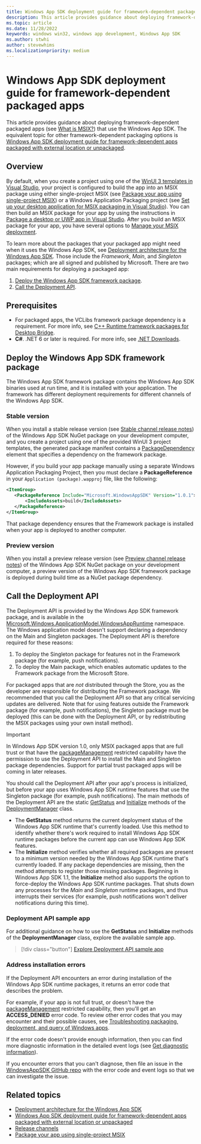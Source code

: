 ```yaml
---
title: Windows App SDK deployment guide for framework-dependent packaged apps
description: This article provides guidance about deploying framework-dependent packaged apps (see [What is MSIX?](/windows/msix/overview)) that use the Windows App SDK.
ms.topic: article
ms.date: 11/28/2022
keywords: windows win32, windows app development, Windows App SDK 
ms.author: stwhi
author: stevewhims
ms.localizationpriority: medium
---
```


# Windows App SDK deployment guide for framework-dependent packaged apps

This article provides guidance about deploying framework-dependent packaged apps (see [What is MSIX?](/windows/msix/overview)) that use the Windows App SDK. The equivalent topic for other framework-dependent packaging options is [Windows App SDK deployment guide for framework-dependent apps packaged with external location or unpackaged](deploy-unpackaged-apps.md).

## Overview

By default, when you create a project using one of the [WinUI 3 templates in Visual Studio](..\winui\winui3\winui-project-templates-in-visual-studio.md), your project is configured to build the app into an MSIX package using either single-project MSIX (see [Package your app using single-project MSIX](./single-project-msix.md)) or a Windows Application Packaging project (see [Set up your desktop application for MSIX packaging in Visual Studio](/windows/msix/desktop/desktop-to-uwp-packaging-dot-net)). You can then build an MSIX package for your app by using the instructions in [Package a desktop or UWP app in Visual Studio](/windows/msix/package/packaging-uwp-apps). After you build an MSIX package for your app, you have several options to [Manage your MSIX deployment](/windows/msix/desktop/managing-your-msix-deployment-overview).

To learn more about the packages that your packaged app might need when it uses the Windows App SDK, see [Deployment architecture for the Windows App SDK](deployment-architecture.md). Those include the *Framework*, *Main*, and *Singleton* packages; which are all signed and published by Microsoft. There are two main requirements for deploying a packaged app:

1. [Deploy the Windows App SDK framework package](#deploy-the-windows-app-sdk-framework-package).
2. [Call the Deployment API](#call-the-deployment-api).

## Prerequisites

* For packaged apps, the VCLibs framework package dependency is a requirement. For more info, see [C++ Runtime framework packages for Desktop Bridge](/troubleshoot/cpp/c-runtime-packages-desktop-bridge).
* **C#**. .NET 6 or later is required. For more info, see [.NET Downloads](https://dotnet.microsoft.com/download/dotnet/).

## Deploy the Windows App SDK framework package

The Windows App SDK framework package contains the Windows App SDK binaries used at run time, and it is installed with your application. The framework has different deployment requirements for different channels of the Windows App SDK.

### Stable version

When you install a stable release version (see [Stable channel release notes](stable-channel.md)) of the Windows App SDK NuGet package on your development computer, and you create a project using one of the provided WinUI 3 project templates, the generated package manifest contains a [PackageDependency](/uwp/schemas/appxpackage/uapmanifestschema/element-packagedependency) element that specifies a dependency on the framework package.

However, if you build your app package manually using a separate Windows Application Packaging Project, then you must declare a **PackageReference** in your `Application (package).wapproj` file, like the following:

 ```xml
<ItemGroup>
    <PackageReference Include="Microsoft.WindowsAppSDK" Version="1.0.1">
        <IncludeAssets>build</IncludeAssets>
    </PackageReference>
</ItemGroup>
```

That package dependency ensures that the Framework package is installed when your app is deployed to another computer.

### Preview version

When you install a preview release version (see [Preview channel release notes](preview-channel.md)) of the Windows App SDK NuGet package on your development computer, a preview version of the Windows App SDK framework package is deployed during build time as a NuGet package dependency.

## Call the Deployment API

The Deployment API is provided by the Windows App SDK framework package, and is available in the [Microsoft.Windows.ApplicationModel.WindowsAppRuntime](/windows/windows-app-sdk/api/winrt/microsoft.windows.applicationmodel.windowsappruntime) namespace. The Windows application model doesn't support declaring a dependency on the Main and Singleton packages. The Deployment API is therefore required for these reasons:

1. To deploy the Singleton package for features not in the Framework package (for example, push notifications).
2. To deploy the Main package, which enables automatic updates to the Framework package from the Microsoft Store.

For packaged apps that are *not* distributed through the Store, you as the developer are responsible for distributing the Framework package. We recommended that you call the Deployment API so that any critical servicing updates are delivered. Note that for using features outside the Framework package (for example, push notifications), the Singleton package must be deployed (this can be done with the Deployment API, or by redistributing the MSIX packages using your own install method).

> [!IMPORTANT]
> In Windows App SDK version 1.0, only MSIX packaged apps that are full trust or that have the [packageManagement](/windows/uwp/packaging/app-capability-declarations) restricted capability have the permission to use the Deployment API to install the Main and Singleton package dependencies. Support for partial trust packaged apps will be coming in later releases. 

You should call the Deployment API after your app's process is initialized, but before your app uses Windows App SDK runtime features that use the Singleton package (for example, push notifications). The main methods of the Deployment API are the static [GetStatus](/windows/windows-app-sdk/api/winrt/microsoft.windows.applicationmodel.windowsappruntime.deploymentmanager.getstatus) and [Initialize](/windows/windows-app-sdk/api/winrt/microsoft.windows.applicationmodel.windowsappruntime.deploymentmanager.initialize) methods of the [DeploymentManager](/windows/windows-app-sdk/api/winrt/microsoft.windows.applicationmodel.windowsappruntime.deploymentmanager) class.

* The **GetStatus** method returns the current deployment status of the Windows App SDK runtime that's currently loaded. Use this method to identify whether there's work required to install Windows App SDK runtime packages before the current app can use Windows App SDK features.
* The **Initialize** method verifies whether all required packages are present to a minimum version needed by the Windows App SDK runtime that's currently loaded. If any package dependencies are missing, then the method attempts to register those missing packages. Beginning in Windows App SDK 1.1, the **Initialize** method also supports the option to force-deploy the Windows App SDK runtime packages. That shuts down any processes for the *Main* and *Singleton* runtime packages, and thus interrupts their services (for example, push notifications won't deliver notifications during this time).

### Deployment API sample app

For additional guidance on how to use the **GetStatus** and **Initialize** methods of the **DeploymentManager** class, explore the available sample app. 

> [!div class="button"]
> [Explore Deployment API sample app](https://github.com/microsoft/WindowsAppSDK-Samples/tree/main/Samples/DeploymentManager)

### Address installation errors

If the Deployment API encounters an error during installation of the Windows App SDK runtime packages, it returns an error code that describes the problem. 

For example, if your app is not full trust, or doesn't have the [packageManagement](/windows/uwp/packaging/app-capability-declarations) restricted capability, then you'll get an **ACCESS_DENIED** error code. To review other error codes that you may encounter and their possible causes, see [Troubleshooting packaging, deployment, and query of Windows apps](/windows/win32/appxpkg/troubleshooting#common-error-codes).

If the error code doesn't provide enough information, then you can find more diagnostic information in the detailed event logs (see [Get diagnostic information](/windows/win32/appxpkg/troubleshooting#get-diagnostic-information)).

If you encounter errors that you can't diagnose, then file an issue in the [WindowsAppSDK GitHub repo](https://github.com/microsoft/WindowsAppSDK/issues) with the error code and event logs so that we can investigate the issue.

## Related topics

* [Deployment architecture for the Windows App SDK](deployment-architecture.md)
* [Windows App SDK deployment guide for framework-dependent apps packaged with external location or unpackaged](deploy-unpackaged-apps.md)
* [Release channels](release-channels.md)
* [Package your app using single-project MSIX](./single-project-msix.md)
